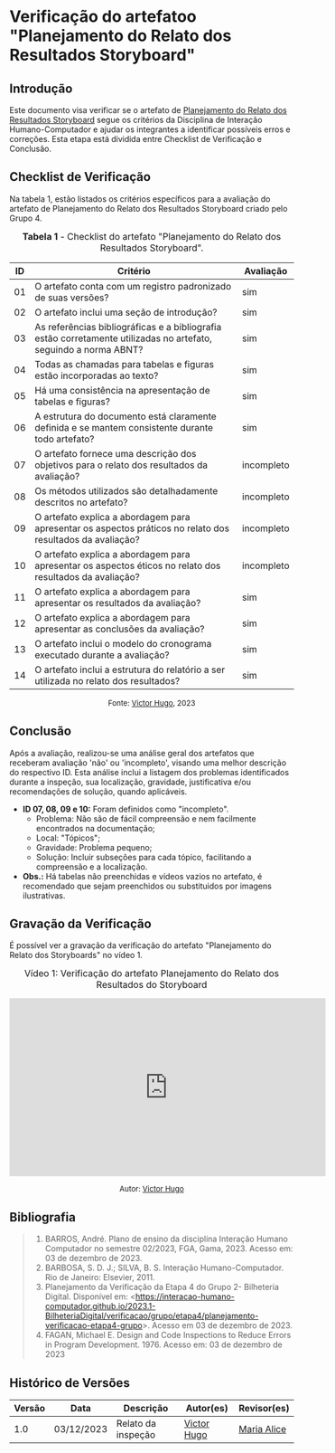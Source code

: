 # Verificação do artefatoo "Planejamento do Relato dos Resultados Storyboard"

## Introdução

Este documento visa verificar se o artefato de [Planejamento do Relato dos Resultados Storyboard](../../../../design_avalaiacao_desenvolvimento/nivel1/storyboard/planejamento_relato.md) segue os critérios da Disciplina de Interação Humano-Computador e ajudar os integrantes a identificar possíveis erros e correções. Esta etapa está dividida entre Checklist de Verificação e Conclusão.


## Checklist de Verificação

Na tabela 1, estão listados os critérios específicos para a avaliação do artefato de Planejamento do Relato dos Resultados Storyboard criado pelo Grupo 4.

<font size="3"><p style="text-align: center"><b>Tabela 1</b> - Checklist do artefato "Planejamento do Relato dos Resultados Storyboard". </p></font>

| ID  | Critério                                                                                                         | Avaliação |
| --- | ---------------------------------------------------------------------------------------------------------------- | --------- |
| 01  | O artefato conta com um registro padronizado de suas versões?                                                    | sim |
| 02  | O artefato inclui uma seção de introdução?                                                                       | sim |
| 03  | As referências bibliográficas e a bibliografia estão corretamente utilizadas no artefato, seguindo a norma ABNT? | sim |
| 04  | Todas as chamadas para tabelas e figuras estão incorporadas ao texto?                                            | sim |
| 05  | Há uma consistência na apresentação de tabelas e figuras?                                                        | sim |
| 06  | A estrutura do documento está claramente definida e se mantem consistente durante todo artefato?                 | sim |
| 07  | O artefato fornece uma descrição dos objetivos para o relato dos resultados da avaliação?                        | incompleto |
| 08  | Os métodos utilizados são detalhadamente descritos no artefato?                                                  | incompleto |
| 09  | O artefato explica a abordagem para apresentar os aspectos práticos no relato dos resultados da avaliação?       | incompleto |
| 10  | O artefato explica a abordagem para apresentar os aspectos éticos no relato dos resultados da avaliação?         | incompleto |
| 11  | O artefato explica a abordagem para apresentar os resultados da avaliação?                                       | sim |
| 12  | O artefato explica a abordagem para apresentar as conclusões da avaliação?                                       | sim |
| 13  | O artefato inclui o modelo do cronograma executado durante a avaliação?                                          | sim |
| 14  | O artefato inclui a estrutura do relatório a ser utilizada no relato dos resultados?                             | sim |

<font size="2"><p style="text-align: center">Fonte: [Victor Hugo](https://github.com/ViictorHugoo), 2023</p></font>

## Conclusão

Após a avaliação, realizou-se uma análise geral dos artefatos que receberam avaliação 'não' ou 'incompleto', visando uma melhor descrição do respectivo ID. Esta análise inclui a listagem dos problemas identificados durante a inspeção, sua localização, gravidade, justificativa e/ou recomendações de solução, quando aplicáveis.

- **ID 07, 08, 09 e 10:** Foram definidos como "incompleto".
  - Problema: Não são de fácil compreensão e nem facilmente encontrados na documentação;
  - Local: "Tópicos";
  - Gravidade: Problema pequeno;
  - Solução: Incluir subseções para cada tópico, facilitando a compreensão e a localização.
- **Obs.:** Há tabelas não preenchidas e vídeos vazios no artefato, é recomendado que sejam preenchidos ou substituidos por imagens ilustrativas.

## Gravação da Verificação

É possível ver a gravação da verificação do artefato "Planejamento do Relato dos Storyboards" no vídeo 1.

<center>

<font size="3"><p style="text-align: center">Vídeo 1: Verificação do artefato Planejamento do Relato dos Resultados do Storyboard </p></font>

<iframe width="560" height="315" src="https://www.youtube.com/embed/M24Zy2kaylY?si=TUdAL2PHA-t0rQcP" title="YouTube video player" frameborder="0" allow="accelerometer; autoplay; clipboard-write; encrypted-media; gyroscope; picture-in-picture; web-share" allowfullscreen></iframe>

<font size="2"><p style="text-align: center">Autor: [Victor Hugo](https://github.com/ViictorHugoo)</p></font>

</center>


## Bibliografia 

> 1. BARROS, André. Plano de ensino da disciplina Interação Humano Computador no semestre 02/2023, FGA, Gama, 2023. Acesso em: 03 de dezembro de 2023.
> 2. BARBOSA, S. D. J.; SILVA, B. S. Interação Humano-Computador. Rio de Janeiro: Elsevier, 2011.
> 3. Planejamento da Verificação da Etapa 4 do Grupo 2- Bilheteria Digital. Disponível em: <<https://interacao-humano-computador.github.io/2023.1-BilheteriaDigital/verificacao/grupo/etapa4/planejamento-verificacao-etapa4-grupo>>. Acesso em 03 de dezembro de 2023.
> 4. FAGAN, Michael E. Design and Code Inspections to Reduce Errors in Program Development. 1976. Acesso em: 03 de dezembro de 2023


## Histórico de Versões

| Versão | Data       | Descrição                   | Autor(es)                                       | Revisor(es)                                    |
| ------ | ---------- | --------------------------- | ----------------------------------------------- | ---------------------------------------------- |
| 1.0    | 03/12/2023 | Relato da inspeção          | [Victor Hugo](https://github.com/ViictorHugoo) | [Maria Alice](https://github.com/Maliz30)     |

